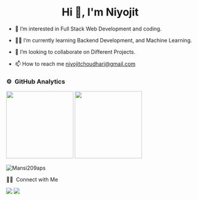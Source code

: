 <h1 align="center">Hi 👋, I'm Niyojit </h1>

- 🌱 I’m interested in Full Stack Web Development and coding.

- 👨‍💻 I’m currently learning Backend Development, and Machine Learning.

- 💞️ I’m looking to collaborate on Different Projects.

- 📫 How to reach me niyojitchoudhari@gmail.com

 
### ⚙️ &nbsp;GitHub Analytics

<p align="left">
  <img height="180em" src="https://github-readme-stats-eight-theta.vercel.app/api?username=Niyojit&show_icons=true&theme=algolia&include_all_commits=true&count_private=true"/>
 <img height="180em" src="https://github-readme-stats-eight-theta.vercel.app/api/top-langs/?username=Niyojit&layout=compact&langs_count=8&theme=algolia"/>
 </p>
<p><img align="center" src="https://github-readme-streak-stats.herokuapp.com/?user=Niyojit&theme=algolia" alt="Mansi209aps" /></p>
 🤝🏻 &nbsp;Connect with Me

<p>
<a href="https://www.linkedin.com/in/niyojit-choudhari-1819b0222/"><img src="https://img.shields.io/badge/-Niyojit-0077B5?style=flat&logo=Linkedin&logoColor=white"/></a>
<a href="mailto:niyojitchoudhari@gmail.com"><img src="https://img.shields.io/badge/-niyojitchoudhari@gmail.com-D14836?style=flat&logo=Gmail&logoColor=white"/></a>
</p>
